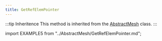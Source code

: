```yaml
---
title: GetRefElemPointer
---
```


:::tip Inheritence
This method is inherited from the [AbstractMesh](../AbstractMesh/AbstractMesh_.md) class.
:::

import EXAMPLE5 from "../AbstractMesh/GetRefElemPointer.md";

<EXAMPLE5 />


